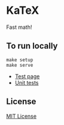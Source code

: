 KaTeX
=====

Fast math!

To run locally
--------------
    make setup
    make serve

* [Test page](http://localhost:7936/)
* [Unit tests](http://localhost:7936/test/test.html)

License
-------
[MIT License](http://opensource.org/licenses/MIT)
